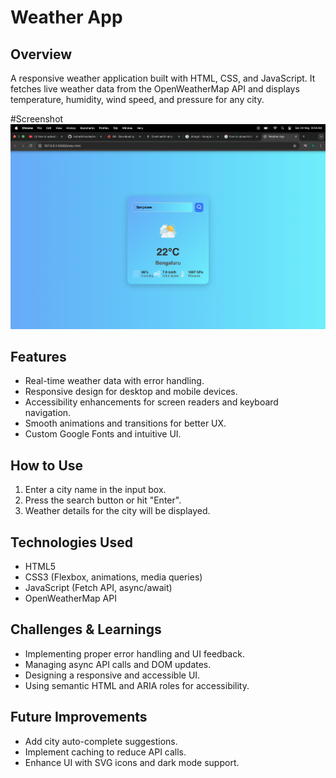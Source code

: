 # Weather App

## Overview
A responsive weather application built with HTML, CSS, and JavaScript. It fetches live weather data from the OpenWeatherMap API and displays temperature, humidity, wind speed, and pressure for any city.

#Screenshot
![Weather App Screenshot](images/screenshot.png)


## Features
- Real-time weather data with error handling.
- Responsive design for desktop and mobile devices.
- Accessibility enhancements for screen readers and keyboard navigation.
- Smooth animations and transitions for better UX.
- Custom Google Fonts and intuitive UI.

## How to Use
1. Enter a city name in the input box.
2. Press the search button or hit "Enter".
3. Weather details for the city will be displayed.

## Technologies Used
- HTML5
- CSS3 (Flexbox, animations, media queries)
- JavaScript (Fetch API, async/await)
- OpenWeatherMap API

## Challenges & Learnings
- Implementing proper error handling and UI feedback.
- Managing async API calls and DOM updates.
- Designing a responsive and accessible UI.
- Using semantic HTML and ARIA roles for accessibility.

## Future Improvements
- Add city auto-complete suggestions.
- Implement caching to reduce API calls.
- Enhance UI with SVG icons and dark mode support.
